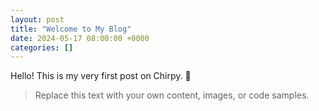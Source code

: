 ```yaml
---
layout: post
title: "Welcome to My Blog"
date: 2024-05-17 08:00:00 +0000
categories: []
---
```


Hello! This is my very first post on Chirpy. 🎉

> Replace this text with your own content, images, or code samples.